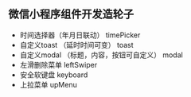 ## 微信小程序组件开发造轮子

+ 时间选择器（年月日联动） timePicker
+ 自定义toast （延时时间可变） toast
+ 自定义modal （标题，内容，按钮可自定义） modal
+ 左滑删除菜单 leftSwiper
+ 安全软键盘 keyboard
+ 上拉菜单 upMenu


